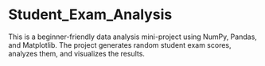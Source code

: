 # Student_Exam_Analysis
This is a beginner-friendly data analysis mini-project using NumPy, Pandas, and Matplotlib. The project generates random student exam scores, analyzes them, and visualizes the results.
